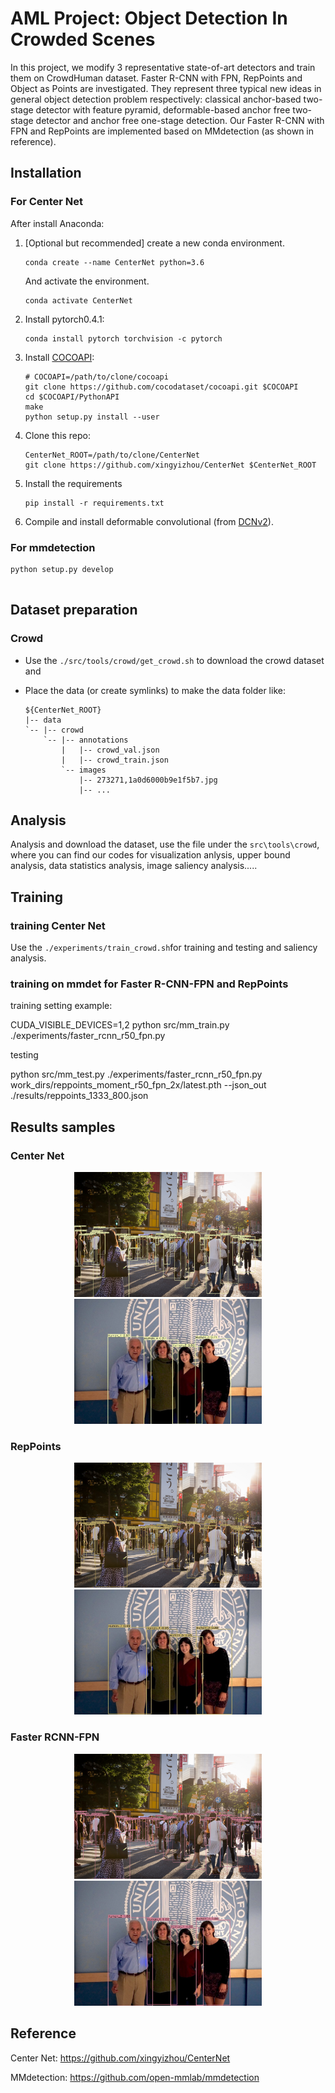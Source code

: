 # AML Project: Object Detection In Crowded Scenes

In this project, we modify 3 representative state-of-art detectors and train them on CrowdHuman dataset. Faster R-CNN with FPN, RepPoints and Object as Points are investigated. They represent three typical new ideas in general object detection problem respectively: classical anchor-based two-stage detector with feature pyramid, deformable-based anchor free two-stage detector and anchor free one-stage detection. Our Faster R-CNN with FPN and RepPoints are implemented based on MMdetection (as shown in reference). 

## Installation

### For Center Net

After install Anaconda:

1. [Optional but recommended] create a new conda environment. 

    ```
    conda create --name CenterNet python=3.6
    ```

    And activate the environment.

    ```
    conda activate CenterNet
    ```

2. Install pytorch0.4.1:

    ```
    conda install pytorch torchvision -c pytorch
    ```

3. Install [COCOAPI](https://github.com/cocodataset/cocoapi):

    ```
    # COCOAPI=/path/to/clone/cocoapi
    git clone https://github.com/cocodataset/cocoapi.git $COCOAPI
    cd $COCOAPI/PythonAPI
    make
    python setup.py install --user
    ```

4. Clone this repo:

    ```
    CenterNet_ROOT=/path/to/clone/CenterNet
    git clone https://github.com/xingyizhou/CenterNet $CenterNet_ROOT
    ```

5. Install the requirements

    ```
    pip install -r requirements.txt
    ```

6. Compile and install deformable convolutional (from [DCNv2](https://github.com/CharlesShang/DCNv2/tree/master)).


### For mmdetection

```
python setup.py develop
 
```

## Dataset preparation

### Crowd

- Use the `./src/tools/crowd/get_crowd.sh` to download the crowd dataset and 

- Place the data (or create symlinks) to make the data folder like:

    ```
    ${CenterNet_ROOT}
    |-- data
    `-- |-- crowd
        `-- |-- annotations
            |   |-- crowd_val.json
            |   |-- crowd_train.json
            `-- images
                |-- 273271,1a0d6000b9e1f5b7.jpg
                |-- ...
    ```

## Analysis
Analysis and download the dataset, use the file under the `src\tools\crowd`, where you can find our codes for visualization anlysis, upper bound analysis, data statistics analysis, image saliency analysis.....

## Training    

### training Center Net
Use the `./experiments/train_crowd.sh`for training and testing and saliency analysis.

### training on mmdet for Faster R-CNN-FPN and RepPoints
training setting example:    

CUDA_VISIBLE_DEVICES=1,2 python src/mm_train.py ./experiments/faster_rcnn_r50_fpn.py

testing      

python src/mm_test.py ./experiments/faster_rcnn_r50_fpn.py work_dirs/reppoints_moment_r50_fpn_2x/latest.pth --json_out ./results/reppoints_1333_800.json

## Results samples

### Center Net
<div align="center">
    <img src="https://github.com/ywzcode/AML-Project/blob/master/figures/results_vis/CenterNet/273275%2C36f4100045f938ec.jpg" height="200px">
    <img src="https://github.com/ywzcode/AML-Project/blob/master/figures/results_vis/CenterNet/273278%2Caafda000c492d738.jpg" height="200px">
</div>

### RepPoints 
<div align="center">
    <img src="https://github.com/ywzcode/AML-Project/blob/master/figures/results_vis/RepPoints/273275%2C36f4100045f938ec.jpg" height="200px">
    <img src="https://github.com/ywzcode/AML-Project/blob/master/figures/results_vis/RepPoints/273278%2Caafda000c492d738.jpg" height="200px">
</div>

### Faster RCNN-FPN
<div align="center">
    <img src="https://github.com/ywzcode/AML-Project/blob/master/figures/results_vis/FasterRCNN/273275%2C36f4100045f938ec.jpg" height="200px">
    <img src="https://github.com/ywzcode/AML-Project/blob/master/figures/results_vis/FasterRCNN/273278%2Caafda000c492d738.jpg" height="200px">
</div>

## Reference

Center Net: https://github.com/xingyizhou/CenterNet

MMdetection: https://github.com/open-mmlab/mmdetection
